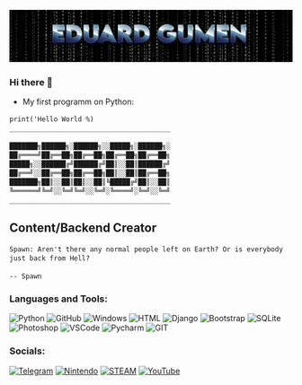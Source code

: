 ![Header](https://github.com/hydrospirt/hydrospirt/blob/master/assets/header.png)
### Hi there 👋
- My first programm on Python:
```
print('Hello World %)
________________________________________

███████╗██████╗░██████╗░░█████╗░██████╗░
██╔════╝██╔══██╗██╔══██╗██╔══██╗██╔══██╗
█████╗░░██████╔╝██████╔╝██║░░██║██████╔╝
██╔══╝░░██╔══██╗██╔══██╗██║░░██║██╔══██╗
███████╗██║░░██║██║░░██║╚█████╔╝██║░░██║
╚══════╝╚═╝░░╚═╝╚═╝░░╚═╝░╚════╝░╚═╝░░╚═╝
________________________________________
```

## Content/Backend Creator

```
Spawn: Aren't there any normal people left on Earth? Or is everybody just back from Hell?

-- Spawn
```

### Languages and Tools:
![Python](https://img.shields.io/badge/-Python-090909?style=for-the-badge&logo=Python&logoColor=6296C)
![GitHub](https://img.shields.io/badge/GitHub-090909?style=for-the-badge&logo=github&logoColor=white)
![Windows](https://img.shields.io/badge/Windows-090909?style=for-the-badge&logo=windows&logoColor=white)
![HTML](https://img.shields.io/badge/HTML5-090909?style=for-the-badge&logo=html5&logoColor=orange)
![Django](https://img.shields.io/badge/Django-090909?style=for-the-badge&logo=django&logoColor=green)
![Bootstrap](https://img.shields.io/badge/Bootstrap-090909?style=for-the-badge&logo=bootstrap&logoColor=563D7C)
![SQLite](https://img.shields.io/badge/SQLite-090909?style=for-the-badge&logo=sqlite&logoColor=07405E)
![Photoshop](https://img.shields.io/badge/Adobe%20Photoshop-090909?style=for-the-badge&logo=Adobe%20Photoshop&logoColor=white)
![VSCode](https://img.shields.io/badge/Visual_Studio_Code-090909?style=for-the-badge&logo=visual%20studio%20code&logoColor=white)
![Pycharm](https://img.shields.io/badge/PyCharm-090909.svg?&style=for-the-badge&logo=PyCharm&logoColor=white)
![GIT](https://img.shields.io/badge/GIT-090909?style=for-the-badge&logo=git&logoColor=white)


### Socials:
[![Telegram](https://img.shields.io/badge/-Telegram-090909?style=for-the-badge&logo=telegram&logoColor=27A0D9)](https://t.me/arcan1um)
[![Nintendo](https://img.shields.io/badge/Nintendo_Switch-E60012?style=for-the-badge&logo=nintendo-switch&logoColor=white)](https://www.nintendo.com/us/)
[![STEAM](https://img.shields.io/badge/Steam-090909?style=for-the-badge&logo=steam&logoColor=white)](https://steamcommunity.com/id/hydrospirt/)
[![YouTube](https://img.shields.io/badge/YouTube-090909?style=for-the-badge&logo=youtube&logoColor=white)](https://www.youtube.com/channel/UC9rpZSzfSbHOk_BUPvO6Zjg)
